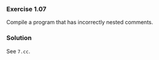 ### Exercise 1.07

Compile a program that has incorrectly nested comments.

### Solution

See `7.cc`.
